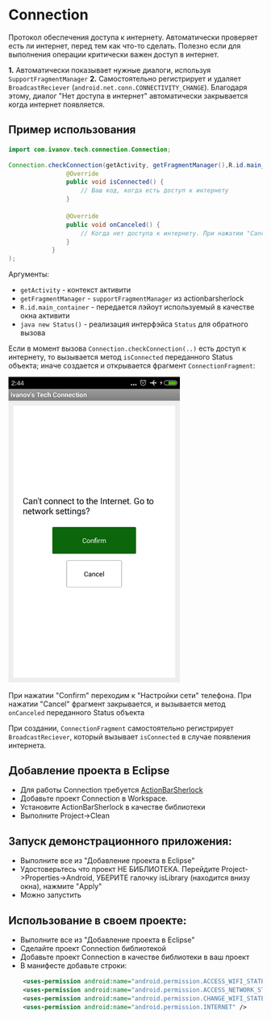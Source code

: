 Connection
==========

Протокол обеспечения доступа к интернету. Автоматически проверяет есть ли интернет, перед тем как что-то сделать.
Полезно если для выполнения операции критически важен доступ в интернет.
  
__1.__      Автоматически показывает нужные диалоги, используя `SupportFragmentManager`
__2.__      Самостоятельно регистрирует и удаляет `BroadcastReciever` (`android.net.conn.CONNECTIVITY_CHANGE`). Благодаря этому, диалог "Нет доступа в интернет" автоматически закрывается когда интернет появляется.

Пример использования
--------------------

```java
import com.ivanov.tech.connection.Connection;
```

```java
Connection.checkConnection(getActivity, getFragmentManager(),R.id.main_container, new Status(){
				@Override
				public void isConnected() {					
					// Ваш код, когда есть доступ к интернету
				}

				@Override
				public void onCanceled() {
					// Когда нет доступа к интернету. При нажатии "Cancel" или кнопки "Назад"
				}
			}
);
```
Аргументы:
* `getActivity` - контекст активити
* `getFragmentManager` - `supportFragmentManager` из actionbarsherlock
* `R.id.main_container` - передается лэйоут используемый в качестве окна активити
* ```java new Status()``` - реализация интерфэйса `Status` для обратного вызова

Если в момент вызова `Connection.checkConnection(..)` есть доступ к интернету, то вызывается метод `isConnected` переданного Status объекта; 
иначе создается и открывается фрагмент `ConnectionFragment`:

<img src="screenshot_ConnectionFragment.png" width="340">

При нажатии "Confirm" переходим к "Настройки сети" телефона. При нажатии "Cancel" фрагмент закрывается, 
и вызывается метод `onCanceled` переданного Status объекта

При создании, `ConnectionFragment` самостоятельно регистрирует `BroadcastReciever`, который вызывает `isConnected` в случае появления интернета.
 
Добавление проекта в Eclipse
----------------------------
* Для работы Connection требуется [ActionBarSherlock][1]
* Добавьте проект Conneсtion в Workspace. 
* Установите ActionBarSherlock в качестве библиотеки
* Выполните Project->Clean

Запуск демонстрационного приложения:
------------------------------------
* Выполните все из "Добавление проекта в Eclipse"
* Удостоверьтесь что проект НЕ БИБЛИОТЕКА. Перейдите Project->Properties->Android, УБЕРИТЕ галочку isLibrary (находится внизу окна), нажмите "Apply"
* Можно запустить

Использование в своем проекте:
------------------------------
* Выполните все из "Добавление проекта в Eclipse"
* Сделайте проект Connection библиотекой
* Добавьте проект Connection в качестве библиотеки в ваш проект
* В манифесте добавьте строки:
```xml
	<uses-permission android:name="android.permission.ACCESS_WIFI_STATE" />
    <uses-permission android:name="android.permission.ACCESS_NETWORK_STATE" />
    <uses-permission android:name="android.permission.CHANGE_WIFI_STATE" />
    <uses-permission android:name="android.permission.INTERNET" />
```

[1]: http://actionbarsherlock.com/
